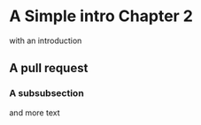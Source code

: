 # A Simple intro Chapter 2


with an introduction


## A pull request

### A subsubsection

and more text